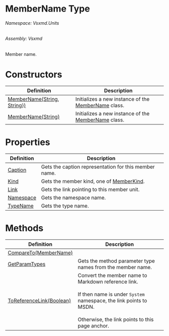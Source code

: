 <a name='T-Vsxmd-Units-MemberName'></a>
# MemberName Type

###### Namespace:  Vsxmd.Units

###### Assembly:  Vsxmd

Member name.

# Constructors

| Definition | Description |
|-|-|
| [MemberName(String, String})](Constructors/Constructors.md) | Initializes a new instance of the [MemberName](#) class. |
| [MemberName(String)](Constructors/Constructors.md) | Initializes a new instance of the [MemberName](#) class. |

# Properties

| Definition | Description |
|-|-|
| [Caption](Properties/Caption.md) | Gets the caption representation for this member name. |
| [Kind](Properties/Kind.md) | Gets the member kind, one of [MemberKind](./../MemberKind/MemberKind.md). |
| [Link](Properties/Link.md) | Gets the link pointing to this member unit. |
| [Namespace](Properties/Namespace.md) | Gets the namespace name. |
| [TypeName](Properties/TypeName.md) | Gets the type name. |

# Methods

| Definition | Description |
|-|-|
| [CompareTo(MemberName)](Methods/CompareTo.md) |  |
| [GetParamTypes](Methods/GetParamTypes.md) | Gets the method parameter type names from the member name. |
| [ToReferenceLink(Boolean)](Methods/ToReferenceLink.md) | Convert the member name to Markdown reference link.<br/><br/>If then name is under `System` namespace, the link points to MSDN.<br/><br/>Otherwise, the link points to this page anchor. |
